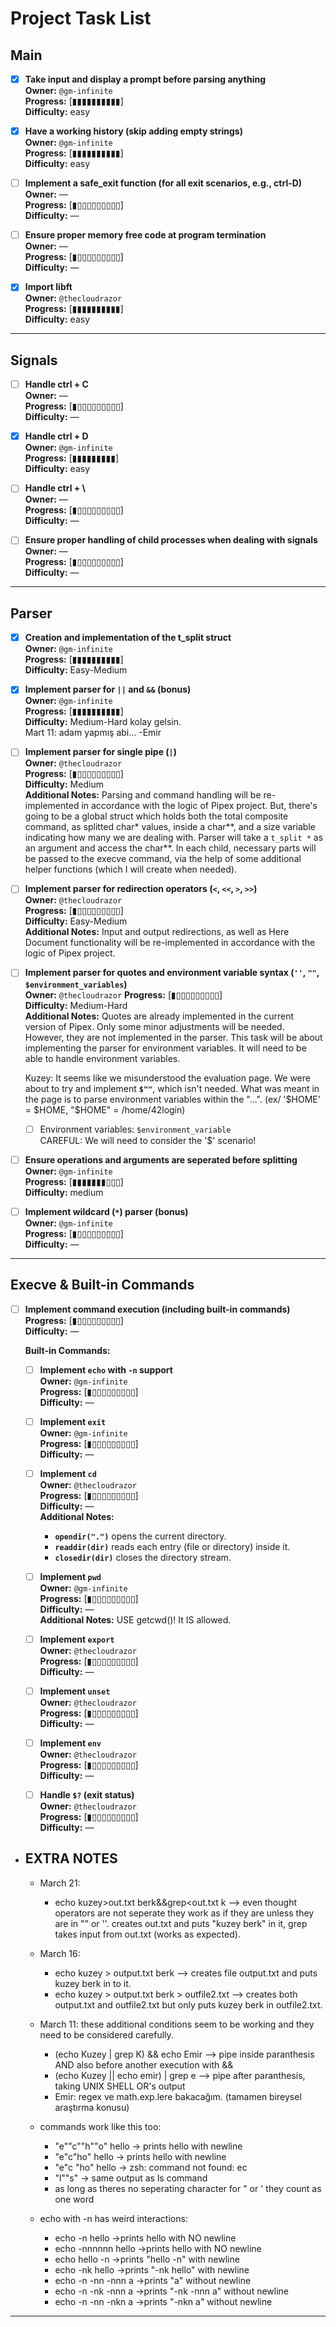 # Project Task List

## Main

- [x] **Take input and display a prompt before parsing anything**  
  **Owner:** `@gm-infinite`  
  **Progress:** [▮▮▮▮▮▮▮▮▮▮]  
  **Difficulty:** easy

- [x] **Have a working history (skip adding empty strings)**  
  **Owner:** `@gm-infinite`  
  **Progress:** [▮▮▮▮▮▮▮▮▮▮]  
  **Difficulty:** easy

- [ ] **Implement a safe_exit function (for all exit scenarios, e.g., ctrl-D)**  
  **Owner:** —  
  **Progress:** [▮▯▯▯▯▯▯▯▯▯]  
  **Difficulty:** —

- [ ] **Ensure proper memory free code at program termination**  
  **Owner:** —  
  **Progress:** [▮▯▯▯▯▯▯▯▯▯]  
  **Difficulty:** —

- [x] **Import libft**  
  **Owner:** `@thecloudrazor`  
  **Progress:** [▮▮▮▮▮▮▮▮▮▮]  
  **Difficulty:** easy

---

## Signals

- [ ] **Handle ctrl + C**  
  **Owner:** —  
  **Progress:** [▮▯▯▯▯▯▯▯▯▯]  
  **Difficulty:** —

- [x] **Handle ctrl + D**  
  **Owner:** `@gm-infinite`  
  **Progress:** [▮▮▮▮▮▮▮▮▮]  
  **Difficulty:** easy

- [ ] **Handle ctrl + \\**  
  **Owner:** —  
  **Progress:** [▮▯▯▯▯▯▯▯▯▯]  
  **Difficulty:** —

- [ ] **Ensure proper handling of child processes when dealing with signals**  
  **Owner:** —  
  **Progress:** [▮▯▯▯▯▯▯▯▯▯]  
  **Difficulty:** —

---

## Parser

- [x] **Creation and implementation of the t_split struct**  
  **Owner:** `@gm-infinite`  
  **Progress:** [▮▮▮▮▮▮▮▮▮▮]  
  **Difficulty:** Easy-Medium

- [x] **Implement parser for `||` and `&&` (bonus)**  
  **Owner:** `@gm-infinite`  
  **Progress:** [▮▮▮▮▮▮▮▮▮▮]  
  **Difficulty:** Medium-Hard kolay gelsin.  
                  Mart 11: adam yapmış abi... -Emir

- [ ] **Implement parser for single pipe (`|`)**  
  **Owner:** `@thecloudrazor`  
  **Progress:** [▮▯▯▯▯▯▯▯▯▯]  
  **Difficulty:** Medium  
  **Additional Notes:** Parsing and command handling will be re-implemented in accordance with the logic of Pipex project. But, there's going to be a global struct which holds both the total composite command, as splitted char* values, inside a char**, and a size variable indicating how many we are dealing with. Parser will take a `t_split *` as an argument and access the char**. In each child, necessary parts will be passed to the execve command, via the help of some additional helper functions (which I will create when needed).

- [ ] **Implement parser for redirection operators (`<`, `<<`, `>`, `>>`)**  
  **Owner:** `@thecloudrazor`  
  **Progress:** [▮▯▯▯▯▯▯▯▯▯]  
  **Difficulty:** Easy-Medium  
  **Additional Notes:** Input and output redirections, as well as Here Document functionality will be re-implemented in accordance with the logic of Pipex project. 

- [ ] **Implement parser for quotes and environment variable syntax (`''`, `""`, `$environment_variables`)**  
  **Owner:** `@thecloudrazor`
  **Progress:** [▮▯▯▯▯▯▯▯▯▯]  
  **Difficulty:** Medium-Hard  
  **Additional Notes:** Quotes are already implemented in the current version of Pipex. Only some minor adjustments will be needed. However, they are not implemented in the parser. This task will be about implementing the parser for environment variables. It will need to be able to handle environment variables.
  
  Kuzey: It seems like we misunderstood the evaluation page. We were about to try and implement **`$""`**, which isn't needed. What was meant in the page is to parse environment variables within the "...". (ex/ '$HOME' = $HOME, "$HOME" = /home/42login)  
    - [ ] Environment variables:                  `$environment_variable`  
  CAREFUL: We will need to consider the '$' scenario!  

- [ ] **Ensure operations and arguments are seperated before splitting**  
  **Owner:** `@gm-infinite`  
  **Progress:** [▮▮▮▮▮▮▮▯▯▯]  
  **Difficulty:** medium

- [ ] **Implement wildcard (`*`) parser (bonus)**  
  **Owner:** `@gm-infinite`  
  **Progress:** [▮▯▯▯▯▯▯▯▯▯]  
  **Difficulty:** —

---

## Execve & Built-in Commands

- [ ] **Implement command execution (including built-in commands)**  
  **Progress:** [▮▯▯▯▯▯▯▯▯▯]  
  **Difficulty:** —

  **Built-in Commands:**
  - [ ] **Implement `echo` with `-n` support**  
    **Owner:** `@gm-infinite`  
    **Progress:** [▮▯▯▯▯▯▯▯▯▯]  
    **Difficulty:** —  

  - [ ] **Implement `exit`**  
    **Owner:** `@gm-infinite`  
    **Progress:** [▮▯▯▯▯▯▯▯▯▯]  
    **Difficulty:** —  

  - [ ] **Implement `cd`**  
    **Owner:** `@thecloudrazor`  
    **Progress:** [▮▯▯▯▯▯▯▯▯▯]  
    **Difficulty:** —  
    **Additional Notes:**  
    - **`opendir(".")`** opens the current directory.  
    - **`readdir(dir)`** reads each entry (file or directory) inside it.  
    - **`closedir(dir)`** closes the directory stream. 

  - [ ] **Implement `pwd`**  
    **Owner:** `@gm-infinite`  
    **Progress:** [▮▯▯▯▯▯▯▯▯▯]  
    **Difficulty:** —  
    **Additional Notes:** USE getcwd()! It IS allowed.  

  - [ ] **Implement `export`**  
    **Owner:** `@thecloudrazor`  
    **Progress:** [▮▯▯▯▯▯▯▯▯▯]  
    **Difficulty:** —  

  - [ ] **Implement `unset`**  
    **Owner:** `@thecloudrazor`  
    **Progress:** [▮▯▯▯▯▯▯▯▯▯]  
    **Difficulty:** —  

  - [ ] **Implement `env`**  
    **Owner:** `@thecloudrazor`  
    **Progress:** [▮▯▯▯▯▯▯▯▯▯]  
    **Difficulty:** —  

  - [ ] **Handle `$?` (exit status)**  
    **Owner:** `@thecloudrazor`  
    **Progress:** [▮▯▯▯▯▯▯▯▯▯]  
    **Difficulty:** —

- ## EXTRA NOTES
  - March 21:
    - echo kuzey>out.txt berk&&grep<out.txt k   --> even thought operators are not seperate they work as if they are unless they are in "" or ''. creates out.txt and puts "kuzey berk" in it, grep takes input from out.txt (works as expected).

  - March 16:
    - echo kuzey > output.txt berk                --> creates file output.txt and puts kuzey berk in to it.
    - echo kuzey > output.txt berk > outfile2.txt --> creates both output.txt and outfile2.txt but only puts kuzey berk in outfile2.txt.

  - March 11: these additional conditions seem to be working and they need to be considered carefully.
    - (echo Kuzey | grep K) && echo Emir    -->   pipe inside paranthesis AND also before another execution with &&
    - (echo Kuzey || echo emir) | grep e    -->   pipe after paranthesis, taking UNIX SHELL OR's output
    - Emir: regex ve math.exp.lere bakacağım. (tamamen bireysel araştırma konusu)

  - commands work like this too:
    - "e""c""h""o" hello -> prints hello with newline
    - "e"c"ho" hello     -> prints hello with newline
    - "e"c "ho" hello    -> zsh: command not found: ec
    - "l""s"             -> same output as ls command
    - as long as theres no seperating character for " or ' they count as one word

  - echo with -n has weird interactions:
    - echo -n hello      ->prints hello with NO newline
    - echo -nnnnnn hello ->prints hello with NO newline
    - echo hello -n      ->prints "hello -n" with newline
    - echo -nk hello     ->prints "-nk hello" with newline
    - echo -n -nn -nnn a ->prints "a" without newline
    - echo -n -nk -nnn a ->prints "-nk -nnn a" without newline
    - echo -n -nn -nkn a ->prints "-nkn a" without newline
---
